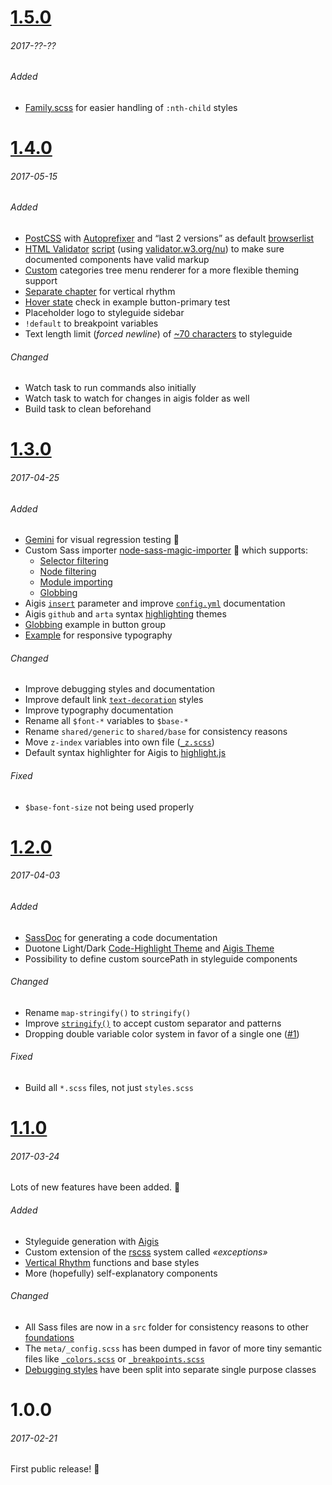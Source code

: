 # [1.5.0]
###### 2017-??-??

###### Added
- [Family.scss] for easier handling of `:nth-child` styles


# [1.4.0]
###### 2017-05-15

###### Added
- [PostCSS] with [Autoprefixer] and “last 2 versions” as default [browserlist]
- [HTML Validator] [script](./bin/validate_html) (using [validator.w3.org/nu]) to make sure documented components have valid markup
- [Custom](./aigis/templates/menu.ejs) categories tree menu renderer for a more flexible theming support
- [Separate chapter](./src/shared/_typography.scss#L41) for vertical rhythm
- [Hover state](./tests/buttons/button-primary.js#L10) check in example button-primary test
- Placeholder logo to styleguide sidebar
- `!default` to breakpoint variables
- Text length limit (*forced newline*) of [~70 characters](./aigis/assets/css/styles.css#L40) to styleguide

###### Changed
- Watch task to run commands also initially
- Watch task to watch for changes in aigis folder as well
- Build task to clean beforehand

# [1.3.0]
###### 2017-04-25

###### Added
- [Gemini] for visual regression testing 👏
- Custom Sass importer [node-sass-magic-importer] 💪 which supports:
    - [Selector filtering]
    - [Node filtering]
    - [Module importing]
    - [Globbing]
- Aigis [`insert`](./aigis/templates/components.ejs#L20) parameter and improve [`config.yml`](./aigis/config.yml) documentation
- Aigis `github` and `arta` syntax [highlighting](./aigis/assets/css/highlight) themes
- [Globbing](./src/components/_buttons.scss#L18) example in button group
- [Example](./src/shared/_typography.scss#L43) for responsive typography

###### Changed
- Improve debugging styles and documentation
- Improve default link [`text-decoration`](./src/shared/_base.scss#L17) styles
- Improve typography documentation
- Rename all `$font-*` variables to `$base-*`
- Rename `shared/generic` to `shared/base` for consistency reasons
- Move `z-index` variables into own file ([`_z.scss`](./src/meta/_z.scss))
- Default syntax highlighter for Aigis to [highlight.js]

###### Fixed
- `$base-font-size` not being used properly

# [1.2.0]
###### 2017-04-03

###### Added
- [SassDoc] for generating a code documentation
- Duotone Light/Dark [Code-Highlight Theme](./aigis/assets/css/highlight) and [Aigis Theme](./aigis/assets/css/themes)
- Possibility to define custom sourcePath in styleguide components

###### Changed
- Rename `map-stringify()` to `stringify()`
- Improve [`stringify()`](./src/meta/_functions.scss) to accept custom separator and patterns
- Dropping double variable color system in favor of a single one ([#1])

###### Fixed
- Build all `*.scss` files, not just `styles.scss`

# [1.1.0]
###### 2017-03-24

Lots of new features have been added. 👏

###### Added
- Styleguide generation with [Aigis]
- Custom extension of the [rscss] system called *«exceptions»*
- [Vertical Rhythm] functions and base styles
- More (hopefully) self-explanatory components

###### Changed
- All Sass files are now in a `src` folder for consistency reasons to other [foundations]
- The `meta/_config.scss` has been dumped in favor of more tiny semantic files like [`_colors.scss`](./src/meta/_colors.scss) or [`_breakpoints.scss`](./src/meta/_breakpoints.scss)
- [Debugging styles](./src/shared/_debug.scss) have been split into separate single purpose classes

# 1.0.0
###### 2017-02-21

First public release! 🎉

[1.5.0]: https://github.com/gridonic/sass/compare/1.4.0...HEAD
[1.4.0]: https://github.com/gridonic/sass/compare/1.3.0...1.4.0
[1.3.0]: https://github.com/gridonic/sass/compare/1.2.0...1.3.0
[1.2.0]: https://github.com/gridonic/sass/compare/1.1.0...1.2.0
[1.1.0]: https://github.com/gridonic/sass/compare/1.0.0...1.1.0

[#1]: https://github.com/gridonic/sass/issues/1

[Aigis]: https://pxgrid.github.io/aigis/
[rscss]: http://rscss.io/
[Vertical Rhythm]: https://zellwk.com/blog/why-vertical-rhythms/
[foundations]: https://github.com/search?q=topic%3Afoundation+org%3Agridonic&type=Repositories
[SassDoc]: http://sassdoc.com/
[node-sass-magic-importer]: https://github.com/maoberlehner/node-sass-magic-importer
[highlight.js]: https://highlightjs.org/
[Gemini]: https://github.com/gemini-testing/gemini
[Selector filtering]: https://github.com/maoberlehner/node-sass-magic-importer#selector-filtering
[Node filtering]: https://github.com/maoberlehner/node-sass-magic-importer#node-filtering
[Module importing]: https://github.com/maoberlehner/node-sass-magic-importer#module-importing
[Globbing]: https://github.com/maoberlehner/node-sass-magic-importer#globbing
[Autoprefixer]: https://github.com/postcss/autoprefixer
[PostCSS]: https://github.com/postcss/postcss
[browserlist]: http://browserl.ist/?q=last+2+versions
[HTML Validator]: https://github.com/zrrrzzt/html-validator
[validator.w3.org/nu]: https://validator.w3.org/nu/
[Family.scss]: https://lukyvj.github.io/family.scss/
